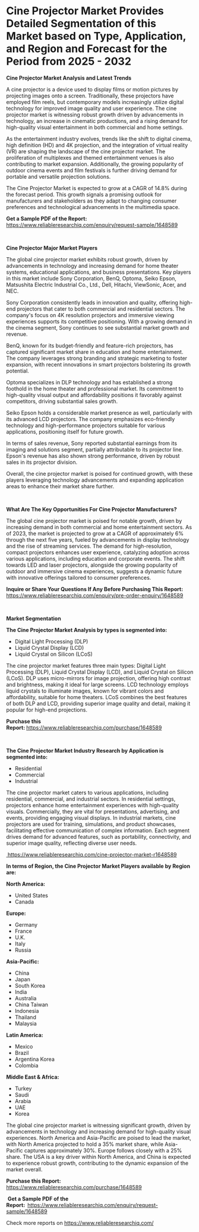 <p><h1>Cine Projector Market Provides Detailed Segmentation of this Market based on Type, Application, and Region and Forecast for the Period from 2025 - 2032</h1></p><p><strong>Cine Projector Market Analysis and Latest Trends</strong></p>
<p><p>A cine projector is a device used to display films or motion pictures by projecting images onto a screen. Traditionally, these projectors have employed film reels, but contemporary models increasingly utilize digital technology for improved image quality and user experience. The cine projector market is witnessing robust growth driven by advancements in technology, an increase in cinematic productions, and a rising demand for high-quality visual entertainment in both commercial and home settings.</p><p>As the entertainment industry evolves, trends like the shift to digital cinema, high definition (HD) and 4K projection, and the integration of virtual reality (VR) are shaping the landscape of the cine projector market. The proliferation of multiplexes and themed entertainment venues is also contributing to market expansion. Additionally, the growing popularity of outdoor cinema events and film festivals is further driving demand for portable and versatile projection solutions.</p><p>The Cine Projector Market is expected to grow at a CAGR of 14.8% during the forecast period. This growth signals a promising outlook for manufacturers and stakeholders as they adapt to changing consumer preferences and technological advancements in the multimedia space.</p></p>
<p><strong>Get a Sample PDF of the Report:&nbsp;</strong> <a href="https://www.reliableresearchiq.com/enquiry/request-sample/1648589?utm_campaign=3097&utm_medium=2&utm_source=Github&utm_content=ia&utm_term=04042025&utm_id=cine-projector">https://www.reliableresearchiq.com/enquiry/request-sample/1648589</a></p>
<p>&nbsp;</p>
<p><strong>Cine Projector Major Market Players</strong></p>
<p><p>The global cine projector market exhibits robust growth, driven by advancements in technology and increasing demand for home theater systems, educational applications, and business presentations. Key players in this market include Sony Corporation, BenQ, Optoma, Seiko Epson, Matsushita Electric Industrial Co., Ltd., Dell, Hitachi, ViewSonic, Acer, and NEC.</p><p>Sony Corporation consistently leads in innovation and quality, offering high-end projectors that cater to both commercial and residential sectors. The company's focus on 4K resolution projectors and immersive viewing experiences supports its competitive positioning. With a growing demand in the cinema segment, Sony continues to see substantial market growth and revenue.</p><p>BenQ, known for its budget-friendly and feature-rich projectors, has captured significant market share in education and home entertainment. The company leverages strong branding and strategic marketing to foster expansion, with recent innovations in smart projectors bolstering its growth potential.</p><p>Optoma specializes in DLP technology and has established a strong foothold in the home theater and professional market. Its commitment to high-quality visual output and affordability positions it favorably against competitors, driving substantial sales growth.</p><p>Seiko Epson holds a considerable market presence as well, particularly with its advanced LCD projectors. The company emphasizes eco-friendly technology and high-performance projectors suitable for various applications, positioning itself for future growth.</p><p>In terms of sales revenue, Sony reported substantial earnings from its imaging and solutions segment, partially attributable to its projector line. Epson's revenue has also shown strong performance, driven by robust sales in its projector division.</p><p>Overall, the cine projector market is poised for continued growth, with these players leveraging technology advancements and expanding application areas to enhance their market share further.</p></p>
<p>&nbsp;</p>
<p><strong>What Are The Key Opportunities For Cine Projector Manufacturers?</strong></p>
<p><p>The global cine projector market is poised for notable growth, driven by increasing demand in both commercial and home entertainment sectors. As of 2023, the market is projected to grow at a CAGR of approximately 6% through the next five years, fueled by advancements in display technology and the rise of streaming services. The demand for high-resolution, compact projectors enhances user experience, catalyzing adoption across various applications, including education and corporate events. The shift towards LED and laser projectors, alongside the growing popularity of outdoor and immersive cinema experiences, suggests a dynamic future with innovative offerings tailored to consumer preferences.</p></p>
<p><strong>Inquire or Share Your Questions If Any Before Purchasing This Report:</strong> <a href="https://www.reliableresearchiq.com/enquiry/pre-order-enquiry/1648589?utm_campaign=3097&utm_medium=2&utm_source=Github&utm_content=ia&utm_term=04042025&utm_id=cine-projector">https://www.reliableresearchiq.com/enquiry/pre-order-enquiry/1648589</a></p>
<p>&nbsp;</p>
<p><strong>Market Segmentation</strong></p>
<p><strong>The Cine Projector Market Analysis by types is segmented into:</strong></p>
<p><ul><li>Digital Light Processing (DLP)</li><li>Liquid Crystal Display (LCD)</li><li>Liquid Crystal on Silicon (LCoS)</li></ul></p>
<p><p>The cine projector market features three main types: Digital Light Processing (DLP), Liquid Crystal Display (LCD), and Liquid Crystal on Silicon (LCoS). DLP uses micro-mirrors for image projection, offering high contrast and brightness, making it ideal for large screens. LCD technology employs liquid crystals to illuminate images, known for vibrant colors and affordability, suitable for home theaters. LCoS combines the best features of both DLP and LCD, providing superior image quality and detail, making it popular for high-end projections.</p></p>
<p><strong>Purchase this Report:&nbsp;</strong><a href="https://www.reliableresearchiq.com/purchase/1648589?utm_campaign=3097&utm_medium=2&utm_source=Github&utm_content=ia&utm_term=04042025&utm_id=cine-projector">https://www.reliableresearchiq.com/purchase/1648589</a></p>
<p>&nbsp;</p>
<p><strong>The Cine Projector Market Industry Research by Application is segmented into:</strong></p>
<p><ul><li>Residential</li><li>Commercial</li><li>Industrial</li></ul></p>
<p><p>The cine projector market caters to various applications, including residential, commercial, and industrial sectors. In residential settings, projectors enhance home entertainment experiences with high-quality visuals. Commercially, they are vital for presentations, advertising, and events, providing engaging visual displays. In industrial markets, cine projectors are used for training, simulations, and product showcases, facilitating effective communication of complex information. Each segment drives demand for advanced features, such as portability, connectivity, and superior image quality, reflecting diverse user needs.</p></p>
<p><a href="https://www.reliableresearchiq.com/cine-projector-market-r1648589?utm_campaign=3097&utm_medium=2&utm_source=Github&utm_content=ia&utm_term=04042025&utm_id=cine-projector">&nbsp;https://www.reliableresearchiq.com/cine-projector-market-r1648589</a></p>
<p><strong>In terms of Region, the Cine Projector Market Players available by Region are:</strong></p>
<p>
    <p> <strong> North America: </strong>
        <ul>
            <li>United States</li>
            <li>Canada</li>
        </ul>
        </p> 
    <p> <strong> Europe: </strong>
        <ul>
            <li>Germany</li>
            <li>France</li>
            <li>U.K.</li>
            <li>Italy</li>
            <li>Russia</li>
        </ul>
        </p> 
    <p> <strong> Asia-Pacific: </strong>
        <ul>
            <li>China</li>
            <li>Japan</li>
            <li>South Korea</li>
            <li>India</li>
            <li>Australia</li>
            <li>China Taiwan</li>
            <li>Indonesia</li>
            <li>Thailand</li>
            <li>Malaysia</li>
        </ul>
        </p> 
    <p> <strong> Latin America: </strong>
        <ul>
            <li>Mexico</li>
            <li>Brazil</li>
            <li>Argentina Korea</li>
            <li>Colombia</li>
        </ul>
        </p> 
    <p> <strong> Middle East & Africa: </strong>
        <ul>
            <li>Turkey</li>
            <li>Saudi</li>
            <li>Arabia</li>
            <li>UAE</li>
            <li>Korea</li>
        </ul>
    </p>
    </p>
<p><p>The global cine projector market is witnessing significant growth, driven by advancements in technology and increasing demand for high-quality visual experiences. North America and Asia-Pacific are poised to lead the market, with North America projected to hold a 35% market share, while Asia-Pacific captures approximately 30%. Europe follows closely with a 25% share. The USA is a key driver within North America, and China is expected to experience robust growth, contributing to the dynamic expansion of the market overall.</p></p>
<p><strong>Purchase this Report: </strong><a href="https://www.reliableresearchiq.com/purchase/1648589?utm_campaign=3097&utm_medium=2&utm_source=Github&utm_content=ia&utm_term=04042025&utm_id=cine-projector">https://www.reliableresearchiq.com/purchase/1648589</a></p>
<p>&nbsp;<strong>Get a Sample PDF of the Report:&nbsp;&nbsp;</strong><a href="https://www.reliableresearchiq.com/enquiry/request-sample/1648589?utm_campaign=3097&utm_medium=2&utm_source=Github&utm_content=ia&utm_term=04042025&utm_id=cine-projector">https://www.reliableresearchiq.com/enquiry/request-sample/1648589</a></p>
<p><strong></strong></p>
<p>Check more reports on <a href="https://www.reliableresearchiq.com/?utm_campaign=3097&utm_medium=2&utm_source=Github&utm_content=ia&utm_term=04042025&utm_id=cine-projector">https://www.reliableresearchiq.com/</a></p>
